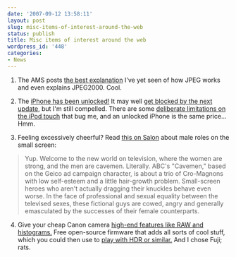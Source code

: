 ```yaml
---
date: '2007-09-12 13:58:11'
layout: post
slug: misc-items-of-interest-around-the-web
status: publish
title: Misc items of interest around the web
wordpress_id: '448'
categories:
- News
---
```






	
  1. The AMS posts [the best explanation](http://www.ams.org/featurecolumn/archive/image-compression.html) I've yet seen of how JPEG works and even explains JPEG2000. Cool.

	
  2. The [iPhone has been unlocked!](http://machinist.salon.com/blog/2007/09/12/iphone_unlocked/index.html) It may well [get blocked by the next update](http://daringfireball.net/linked/2007/september#wed-12-free_unlock), but I'm still compelled. There are some [deliberate limitations on the iPod touch](http://the.taoofmac.com/space/blog/2007/09/09/0940) that bug me, and an unlocked iPhone is the same price... Hmm.

	
  3. Feeling excessively cheerful? Read [this on Salon](http://www.salon.com/ent/tv/feature/2007/09/12/gender_tv/print.html) about male roles on the small screen:


>  Yup. Welcome to the new world on television, where the women are strong, and the men are cavemen. Literally. ABC's "Cavemen," based on the Geico ad campaign character, is about a trio of Cro-Magnons with low self-esteem and a little hair-growth problem. Small-screen heroes who aren't actually dragging their knuckles behave even worse. In the face of professional and sexual equality between the televised sexes, these fictional guys are cowed, angry and generally emasculated by the successes of their female counterparts.





  4. Give your cheap Canon camera [high-end features like RAW and histograms.](http://www.linux.com/feature/118946) Free open-source firmware that adds all sorts of cool stuff, which you could then use to [play with HDR or similar.](http://www.phfactor.net/wp/2007/07/09/aperture-hdr-and-more-about-the-new-camera/) And I chose Fuji; rats.

